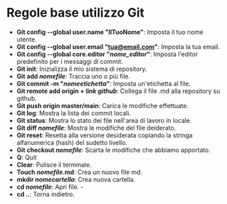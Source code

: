 # Regole base utilizzo Git

- **Git config --global user.name "IlTuoNome"**: Imposta il tuo nome utente.
- **Git config --global user.email "tua@email.com"**: Imposta la tua email.
- **Git config --global core.editor "_nome_editor_"**: Imposta l'editor predefinito per i messaggi di commit.
- **Git init**: Inizializza il mio sistema di repository.
- **Git add _nomefile_**: Traccia uno o più file.
- **Git commit -m "_nomeetichetta_"**: Imposta un'etichetta al file.
- **Git remote add origin + _link github_**: Collega il file .md alla repository su github.
- **Git push origin master/main**: Carica le modifiche effettuate.
- **Git log**: Mostra la lista dei commit locali.
- **Git status**: Mostra lo stato dei file nell'area di lavoro in locale.
- **Git diff _nomefile_**: Mostra le modifiche del file deiderato.
- **Git reset**: Resetta alla versione desiderata copiando la stringa alfanumerica (hash) del sudetto livello.
- **Git checkout _nomefile_**: Scarta le modifiche che abbiamo apportato.
- **Q**: Quit
- **Clear**: Pulisce il terminale.
- **Touch _nomefile_.md**: Crea un nuovo file md.
- **mkdir _nomecartella_**: Crea nuova cartella.
- **cd _nomefile_**: Apri file. -
- **cd ..**: Torna indietro.

